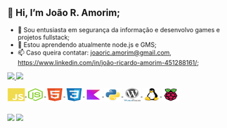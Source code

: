 ## 👋 Hi, I’m João R. Amorim;

- 👀 Sou entusiasta em segurança da informação e desenvolvo games e projetos fullstack;
- 🌱 Estou aprendendo atualmente node.js e GMS;
- 📫 Caso queira contatar: joaoric.amorim@gmail.com, https://www.linkedin.com/in/joão-ricardo-amorim-451288161/;

 <div>
  <a href="https://github.com/Joao-r-Am">
  <img height="130em" src="https://github-readme-stats.vercel.app/api?username=Joao-r-Am&show_icons=true&theme=merko&include_all_commits=true&count_private=true"/>
  <img height="130em" src="https://github-readme-stats.vercel.app/api/top-langs/?username=Joao-r-Am&layout=compact&langs_count=7&theme=merko"/>
</div>
  
  <div style="display: inline_block"><br>
  <img align="center" alt="Joao-Js" height="30" width="40" src="https://raw.githubusercontent.com/devicons/devicon/master/icons/javascript/javascript-plain.svg">
  <img align="center" alt="Joao-Nodejs" height="30" width="40" src="https://raw.githubusercontent.com/devicons/devicon/master/icons/nodejs/nodejs-plain.svg">
  <img align="center" alt="Joao-HTML" height="30" width="40" src="https://raw.githubusercontent.com/devicons/devicon/master/icons/html5/html5-original.svg">
  <img align="center" alt="Joao-CSS" height="30" width="40" src="https://raw.githubusercontent.com/devicons/devicon/master/icons/css3/css3-original.svg">
  <img align="center" alt="Joao-Kotlin" height="30" width="40" src="https://raw.githubusercontent.com/devicons/devicon/master/icons/kotlin/kotlin-original.svg">
  <img align="center" alt="Joao-Python" height="30" width="40" src="https://raw.githubusercontent.com/devicons/devicon/master/icons/python/python-original.svg">
  <img align="center" alt="Joao-Wordpress" height="30" width="40" src="https://raw.githubusercontent.com/devicons/devicon/master/icons/wordpress/wordpress-original.svg">
  <img align="center" alt="Joao-Linux" height="30" width="40" src="https://raw.githubusercontent.com/devicons/devicon/master/icons/linux/linux-original.svg">
  <img align="center" alt="Joao-Raspeberrypi" height="30" width="40" src="https://raw.githubusercontent.com/devicons/devicon/master/icons/raspberrypi/raspberrypi-original.svg">
</div>
  
  ##
  
  <div>
    <a href = "mailto:joaoric.amorim@gmail.com"><img src="https://img.shields.io/badge/-Gmail-%23333?style=for-the-badge&logo=gmail&logoColor=white" target="_blank"></a>
 <a href="https://www.linkedin.com/in/joaoam7211/" target="_blank"><img src="https://img.shields.io/badge/-LinkedIn-%230077B5?style=for-the-badge&logo=linkedin&logoColor=white" target="_blank"></a>
  </div>
